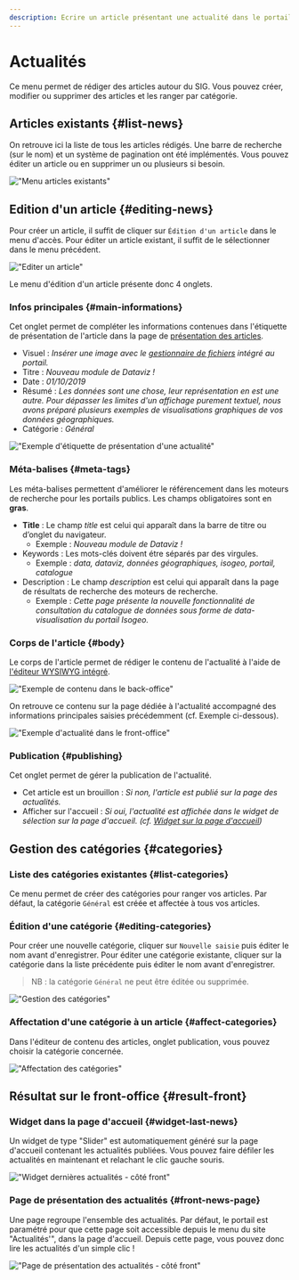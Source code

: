 ```yaml
---
description: Ecrire un article présentant une actualité dans le portail Isogeo
---
```

# Actualités

Ce menu permet de rédiger des articles autour du SIG. Vous pouvez créer, modifier ou supprimer des articles et les ranger par catégorie.

## Articles existants {#list-news}

On retrouve ici la liste de tous les articles rédigés. Une barre de recherche (sur le nom) et un système de pagination ont été implémentés. Vous pouvez éditer un article ou en supprimer un ou plusieurs si besoin.

!["Menu articles existants"](/assets/back_list_article.png)

## Edition d'un article {#editing-news}

Pour créer un article, il suffit de cliquer sur `Édition d'un article` dans le menu d'accès. Pour éditer un article existant, il suffit de le sélectionner dans le menu précédent.

!["Editer un article"](/assets/back_edit_article.png)

Le menu d'édition d'un article présente donc 4 onglets.

### Infos principales {#main-informations}

Cet onglet permet de compléter les informations contenues dans l'étiquette de présentation de l'article dans la page de [présentation des articles](#front-news-page).

* Visuel : *Insérer une image avec le [gestionnaire de fichiers](/medias/filesmanager.md) intégré au portail.*
* Titre : *Nouveau module de Dataviz !*
* Date : *01/10/2019*
* Résumé : *Les données sont une chose, leur représentation en est une autre. Pour dépasser les limites d'un affichage purement textuel, nous avons préparé plusieurs exemples de visualisations graphiques de vos données géographiques.*
* Catégorie : *Général*

!["Exemple d'étiquette de présentation d'une actualité"](/assets/front_news_tag.png)

### Méta-balises {#meta-tags}

Les méta-balises permettent d'améliorer le référencement dans les moteurs de recherche pour les portails publics. Les champs obligatoires sont en **gras**.

* **Title** : Le champ *title* est celui qui apparaît dans la barre de titre ou d’onglet du navigateur.
  * Exemple : *Nouveau module de Dataviz !*
* Keywords : Les mots-clés doivent étre séparés par des virgules.
  * Exemple : *data, dataviz, données géographiques, isogeo, portail, catalogue*
* Description : Le champ *description* est celui qui apparaît dans la page de résultats de recherche des moteurs de recherche.
  * Exemple : *Cette page présente la nouvelle fonctionnalité de consultation du catalogue de données sous forme de data-visualisation du portail Isogeo.*

### Corps de l'article {#body}

Le corps de l'article permet de rédiger le contenu de l'actualité à l'aide de [l'éditeur WYSIWYG intégré](/appendices/editorwysiwyg.md).

!["Exemple de contenu dans le back-office"](/assets/back_news_dataviz.png)

On retrouve ce contenu sur la page dédiée à l'actualité accompagné des informations principales saisies précédemment (cf. Exemple ci-dessous).

!["Exemple d'actualité dans le front-office"](/assets/front_news_dataviz.png)

### Publication {#publishing}

Cet onglet permet de gérer la publication de l'actualité.

* Cet article est un brouillon : *Si non, l'article est publié sur la page des actualités.*
* Afficher sur l'accueil : *Si oui, l'actualité est affichée dans le widget de sélection sur la page d'accueil. (cf. [Widget sur la page d'accueil](#widget-last-news))*

## Gestion des catégories {#categories}

### Liste des catégories existantes {#list-categories}

Ce menu permet de créer des catégories pour ranger vos articles. Par défaut, la catégorie `Général` est créée et affectée à tous vos articles.

### Édition d'une catégorie {#editing-categories}

Pour créer une nouvelle catégorie, cliquer sur `Nouvelle saisie` puis éditer le nom avant d'enregistrer.
Pour éditer une catégorie existante, cliquer sur la catégorie dans la liste précédente puis éditer le nom avant d'enregistrer.

> NB : la catégorie `Général` ne peut être éditée ou supprimée.

!["Gestion des catégories"](/assets/back_edit_category.png)

### Affectation d'une catégorie à un article {#affect-categories}

Dans l'éditeur de contenu des articles, onglet publication, vous pouvez choisir la catégorie concernée.

!["Affectation des catégories"](/assets/back_article_affect_category.png)

## Résultat sur le front-office {#result-front}

### Widget dans la page d'accueil {#widget-last-news}

Un widget de type "Slider" est automatiquement généré sur la page d'accueil contenant les actualités publiées. Vous pouvez faire défiler les actualités en maintenant et relachant le clic gauche souris.  

!["Widget dernières actualités - côté front"](/assets/front_widget_article.png)

### Page de présentation des actualités {#front-news-page}

Une page regroupe l'ensemble des actualités. Par défaut, le portail est paramétré pour que cette page soit accessible depuis le menu du site "Actualités'", dans la page d'accueil. Depuis cette page, vous pouvez donc lire les actualités d'un simple clic !

!["Page de présentation des actualités - côté front"](/assets/front_article.png)